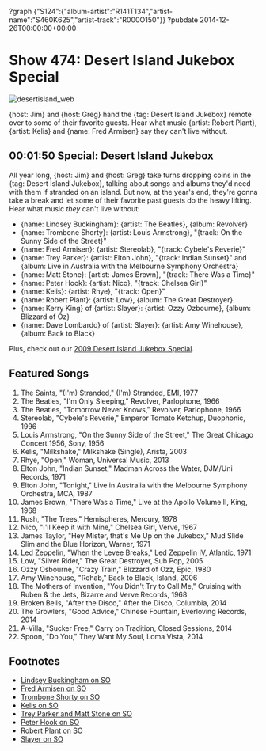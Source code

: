 ?graph {"S124":{"album-artist":"R141T134","artist-name":"S460K625","artist-track":"R000O150"}}
?pubdate 2014-12-26T00:00:00+00:00

# Show 474: Desert Island Jukebox Special

![desertisland_web](http://static.soundopinions.org/images/2014/desertisland_web.jpg)

{host: Jim} and {host: Greg} hand the {tag: Desert Island Jukebox} remote over to some of their favorite guests. Hear what music {artist: Robert Plant}, {artist: Kelis} and {name: Fred Armisen} say they can't live without.


## 00:01:50 Special: Desert Island Jukebox
All year long, {host: Jim} and {host: Greg} take turns dropping coins in the {tag: Desert Island Jukebox}, talking about songs and albums they'd need with them if stranded on an island. But now, at the year's end, they're gonna take a break and let some of their favorite past guests do the heavy lifting. Hear what music *they* can't live without:

- {name: Lindsey Buckingham}: {artist: The Beatles}, {album: Revolver}
- {name: Trombone Shorty}: {artist: Louis Armstrong}, "{track: On the Sunny Side of the Street}" 
- {name: Fred Armisen}: {artist: Stereolab}, "{track: Cybele's Reverie}"
- {name: Trey Parker}: {artist: Elton John}, "{track: Indian Sunset}" and {album: Live in Australia with the Melbourne Symphony Orchestra}
- {name: Matt Stone}: {artist: James Brown}, "{track: There Was a Time}"
- {name: Peter Hook}: {artist: Nico}, "{track: Chelsea Girl}"
- {name: Kelis}: {artist: Rhye}, "{track: Open}"
- {name: Robert Plant}: {artist: Low}, {album: The Great Destroyer}
- {name: Kerry King} of {artist: Slayer}: {artist: Ozzy Ozbourne}, {album: Blizzard of Oz}
- {name: Dave Lombardo} of {artist: Slayer}: {artist: Amy Winehouse}, {album: Back to Black}

Plus, check out our [2009 Desert Island Jukebox Special](http://www.soundopinions.org/show/213).


## Featured Songs
1. The Saints, "(I'm) Stranded," (I'm) Stranded, EMI, 1977 
1. The Beatles, "I'm Only Sleeping," Revolver, Parlophone, 1966 
1. The Beatles, "Tomorrow Never Knows," Revolver, Parlophone, 1966 
1. Stereolab, "Cybele's Reverie," Emperor Tomato Ketchup, Duophonic, 1996 
1. Louis Armstrong, "On the Sunny Side of the Street," The Great Chicago Concert 1956, Sony, 1956 
1. Kelis, "Milkshake," Milkshake (Single), Arista, 2003 
1. Rhye, "Open," Woman, Universal Music, 2013 
1. Elton John, "Indian Sunset," Madman Across the Water, DJM/Uni Records, 1971
1. Elton John, "Tonight," Live in Australia with the Melbourne Symphony Orchestra, MCA, 1987 
1. James Brown, "There Was a Time," Live at the Apollo Volume II, King, 1968 
1. Rush, "The Trees," Hemispheres, Mercury, 1978 
1. Nico, "I'll Keep it with Mine," Chelsea Girl, Verve, 1967 
1. James Taylor, "Hey Mister, that's Me Up on the Jukebox," Mud Slide Slim and the Blue Horizon, Warner, 1971 
1. Led Zeppelin, "When the Levee Breaks," Led Zeppelin IV, Atlantic, 1971 
1. Low, "Silver Rider," The Great Destroyer, Sub Pop, 2005 
1. Ozzy Osbourne, "Crazy Train," Blizzard of Ozz, Epic, 1980 
1. Amy Winehouse, "Rehab," Back to Black, Island, 2006 
1. The Mothers of Invention, "You Didn't Try to Call Me," Cruising with Ruben & the Jets, Bizarre and Verve Records, 1968 
1. Broken Bells, "After the Disco," After the Disco, Columbia, 2014 
1. The Growlers, "Good Advice," Chinese Fountain, Everloving Records, 2014
1. A-Villa, "Sucker Free," Carry on Tradition, Closed Sessions, 2014 
1. Spoon, "Do You," They Want My Soul, Loma Vista, 2014


## Footnotes
- [Lindsey Buckingham on SO](/show/402/#lindseybuckingham)
- [Fred Armisen on SO](/show/327/#fredarmisen)
- [Trombone Shorty on SO](/show/314/#troytromboneshortyandrews)
- [Kelis on SO](/show/454/#kelis)
- [Trey Parker and Matt Stone on SO](/show/374/#mattstone)
- [Peter Hook on SO](/show/390/#peterhook)
- [Robert Plant on SO](/show/469/#robertplant)
- [Slayer on SO](/show/250/#slayer)
